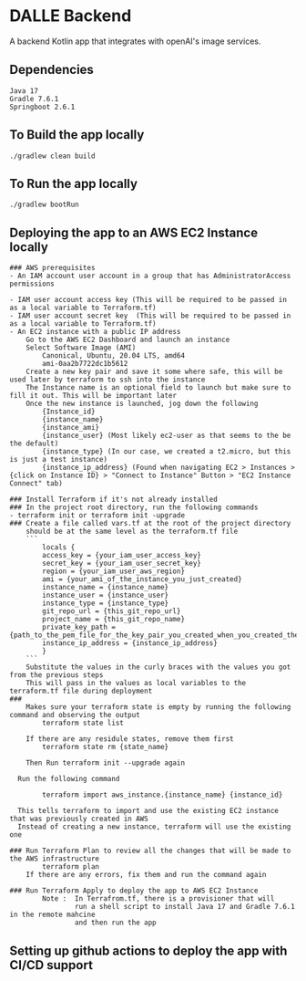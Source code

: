 # DALLE Backend

A backend Kotlin app that integrates with openAI's image services.

## Dependencies
    Java 17
    Gradle 7.6.1
    Springboot 2.6.1

## To Build the app locally
    ./gradlew clean build
## To Run the app locally
    ./gradlew bootRun

## Deploying the app to an AWS EC2 Instance locally
    ### AWS prerequisites
    - An IAM account user account in a group that has AdministratorAccess permissions
    
    - IAM user account access key (This will be required to be passed in as a local variable to Terraform.tf)
    - IAM user account secret key  (This will be required to be passed in as a local variable to Terraform.tf)
    - An EC2 instance with a public IP address
        Go to the AWS EC2 Dashboard and launch an instance
        Select Software Image (AMI)
            Canonical, Ubuntu, 20.04 LTS, amd64 
            ami-0aa2b7722dc1b5612
        Create a new key pair and save it some where safe, this will be used later by terraform to ssh into the instance
        The Instance name is an optional field to launch but make sure to fill it out. This will be important later
        Once the new instance is launched, jog down the following
            {Instance_id}
            {instance_name}
            {instance_ami}
            {instance_user} (Most likely ec2-user as that seems to the be the default)
            {instance_type} (In our case, we created a t2.micro, but this is just a test instance)
            {instance_ip_address} (Found when navigating EC2 > Instances > {click on Instance ID} > "Connect to Instance" Button > "EC2 Instance Connect" tab)

    ### Install Terraform if it's not already installed
    ### In the project root directory, run the following commands
    - terraform init or terraform init -upgrade
    ### Create a file called vars.tf at the root of the project directory
        should be at the same level as the terraform.tf file
        ```
            locals {
            access_key = {your_iam_user_access_key}
            secret_key = {your_iam_user_secret_key}
            region = {your_iam_user_aws_region}
            ami = {your_ami_of_the_instance_you_just_created}
            instance_name = {instance_name}
            instance_user = {instance_user}
            instance_type = {instance_type}
            git_repo_url = {this_git_repo_url}
            project_name = {this_git_repo_name} 
            private_key_path = {path_to_the_pem_file_for_the_key_pair_you_created_when_you_created_the_instance}
            instance_ip_address = {instance_ip_address}
            }
        ```
        Substitute the values in the curly braces with the values you got from the previous steps
        This will pass in the values as local variables to the terraform.tf file during deployment
    ### 
        Makes sure your terraform state is empty by running the following command and observing the output
            terraform state list

        If there are any residule states, remove them first
            terraform state rm {state_name}

        Then Run terraform init --upgrade again

      Run the following command

            terraform import aws_instance.{instance_name} {instance_id}

      This tells terraform to import and use the existing EC2 instance that was previously created in AWS
      Instead of creating a new instance, terraform will use the existing one

    ### Run Terraform Plan to review all the changes that will be made to the AWS infrastructure
            terraform plan
        If there are any errors, fix them and run the command again

    ### Run Terraform Apply to deploy the app to AWS EC2 Instance
            Note :  In Terrafrom.tf, there is a provisioner that will 
                    run a shell script to install Java 17 and Gradle 7.6.1 in the remote mahcine
                    and then run the app

## Setting up github actions to deploy the app with CI/CD support
    